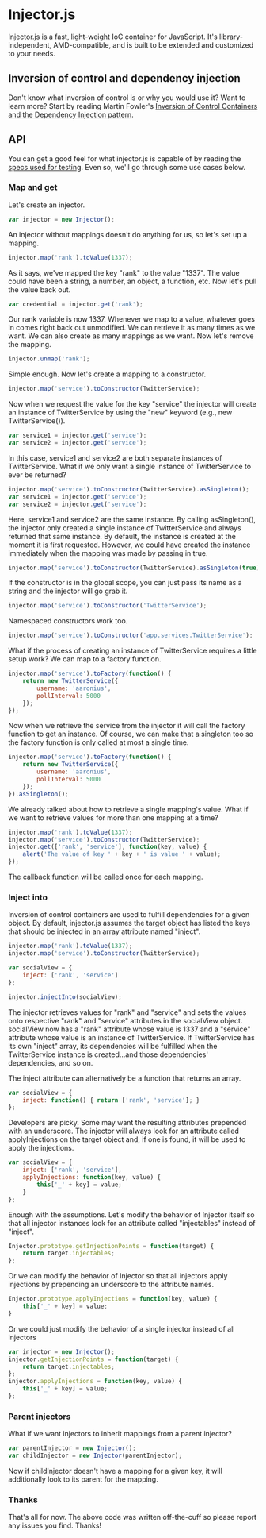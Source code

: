 Injector.js
==========

Injector.js is a fast, light-weight IoC container for JavaScript.  It's library-independent, AMD-compatible, and is built to be extended and customized to your needs.

## Inversion of control and dependency injection

Don't know what inversion of control is or why you would use it? Want to learn more? Start by reading Martin Fowler's [Inversion of Control Containers and the Dependency Injection pattern](http://martinfowler.com/articles/injection.html).

## API ##

You can get a good feel for what injector.js is capable of by reading the [specs used for testing](https://github.com/Aaronius/injectorjs/blob/master/spec/spec.js). Even so, we'll go through some use cases below.

### Map and get

Let's create an injector.

```js
var injector = new Injector();
```

An injector without mappings doesn't do anything for us, so let's set up a mapping.

```js
injector.map('rank').toValue(1337);
```

As it says, we've mapped the key "rank" to the value "1337".  The value could have been a string, a number, an object, a function, etc.  Now let's pull the value back out.

```js
var credential = injector.get('rank');
```

Our rank variable is now 1337.  Whenever we map to a value, whatever goes in comes right back out unmodified.  We can retrieve it as many times as we want. We can also create as many mappings as we want. Now let's remove the mapping.

```js
injector.unmap('rank');
```

Simple enough.  Now let's create a mapping to a constructor.

```js
injector.map('service').toConstructor(TwitterService);
```

Now when we request the value for the key "service" the injector will create an instance of TwitterService by using the "new" keyword (e.g., new TwitterService()).

```js
var service1 = injector.get('service');
var service2 = injector.get('service');
```

In this case, service1 and service2 are both separate instances of TwitterService.  What if we only want a single instance of TwitterService to ever be returned?

```js
injector.map('service').toConstructor(TwitterService).asSingleton();
var service1 = injector.get('service');
var service2 = injector.get('service');
```

Here, service1 and service2 are the same instance.  By calling asSingleton(), the injector only created a single instance of TwitterService and always returned that same instance.  By default, the instance is created at the moment it is first requested.  However, we could have created the instance immediately when the mapping was made by passing in true.

```js
injector.map('service').toConstructor(TwitterService).asSingleton(true);
```

If the constructor is in the global scope, you can just pass its name as a string and the injector will go grab it.

```js
injector.map('service').toConstructor('TwitterService');
```

Namespaced constructors work too.

```js
injector.map('service').toConstructor('app.services.TwitterService');
```

What if the process of creating an instance of TwitterService requires a little setup work?  We can map to a factory function.

```js
injector.map('service').toFactory(function() {
	return new TwitterService({
		username: 'aaronius',
		pollInterval: 5000
	});
});
```

Now when we retrieve the service from the injector it will call the factory function to get an instance.  Of course, we can make that a singleton too so the factory function is only called at most a single time.

```js
injector.map('service').toFactory(function() {
	return new TwitterService({
		username: 'aaronius',
		pollInterval: 5000
	});
}).asSingleton();
```

We already talked about how to retrieve a single mapping's value.  What if we want to retrieve values for more than one mapping at a time?

```js
injector.map('rank').toValue(1337);
injector.map('service').toConstructor(TwitterService);
injector.get(['rank', 'service'], function(key, value) {
	alert('The value of key ' + key + ' is value ' + value);
});
```

The callback function will be called once for each mapping.

### Inject into

Inversion of control containers are used to fulfill dependencies for a given object.  By default, injector.js assumes the target object has listed the keys that should be injected in an array attribute named "inject".

```js
injector.map('rank').toValue(1337);
injector.map('service').toConstructor(TwitterService);

var socialView = {
	inject: ['rank', 'service']
};

injector.injectInto(socialView);
```

The injector retrieves values for "rank" and "service" and sets the values onto respective "rank" and "service" attributes in the socialView object.  socialView now has a "rank" attribute whose value is 1337 and a "service" attribute whose value is an instance of TwitterService.  If TwitterService has its own "inject" array, its dependencies will be fulfilled when the TwitterService instance is created...and those dependencies' dependencies, and so on.

The inject attribute can alternatively be a function that returns an array.

```js
var socialView = {
	inject: function() { return ['rank', 'service']; }
};
```

Developers are picky. Some may want the resulting attributes prepended with an underscore. The injector will always look for an attribute called applyInjections on the target object and, if one is found, it will be used to apply the injections.

```js
var socialView = {
	inject: ['rank', 'service'],
	applyInjections: function(key, value) {
		this['_' + key] = value;
	}
};
```

Enough with the assumptions. Let's modify the behavior of Injector itself so that all injector instances look for an attribute called "injectables" instead of "inject".

```js
Injector.prototype.getInjectionPoints = function(target) {
	return target.injectables;
};
```

Or we can modify the behavior of Injector so that all injectors apply injections by prepending an underscore to the attribute names.

```js
Injector.prototype.applyInjections = function(key, value) {
	this['_' + key] = value;
}
```

Or we could just modify the behavior of a single injector instead of all injectors

```js
var injector = new Injector();
injector.getInjectionPoints = function(target) {
	return target.injectables;
};
injector.applyInjections = function(key, value) {
	this['_' + key] = value;
};
```

### Parent injectors

What if we want injectors to inherit mappings from a parent injector?

```js
var parentInjector = new Injector();
var childInjector = new Injector(parentInjector);
```

Now if childInjector doesn't have a mapping for a given key, it will additionally look to its parent for the mapping.

### Thanks

That's all for now. The above code was written off-the-cuff so please report any issues you find. Thanks!


